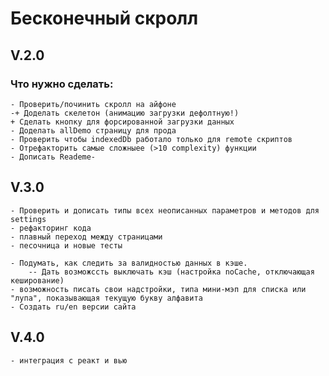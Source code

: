 # Бесконечный скролл

## V.2.0

### Что нужно сделать:
    - Проверить/починить скролл на айфоне
    -+ Доделать скелетон (анимацию загрузки дефолтную!)
    + Сделать кнопку для форсированной загрузки данных 
    - Доделать allDemo страницу для прода
    - Проверить чтобы indexedDb работало только для remote скриптов
    - Отрефакторить самые сложныее (>10 complexity) функции
    - Дописать Reademe-

## V.3.0
    - Проверить и дописать типы всех неописанных параметров и методов для settings
    - рефакторинг кода
    - плавный переход между страницами
    - песочница и новые тесты

    - Подумать, как следить за валидностью данных в кэше. 
        -- Дать возможссть выключать кэш (настройка noCache, отключающая кеширование)
    - возможность писать свои надстройки, типа мини-мэп для списка или "лупа", показывающая текущую букву алфавита
    - Создать ru/en версии сайта


## V.4.0
    - интеграция с реакт и вью

